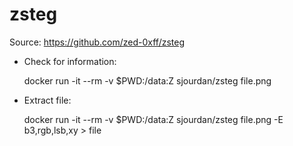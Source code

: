 # zsteg

Source: https://github.com/zed-0xff/zsteg

* Check for information: 


    docker run -it --rm -v $PWD:/data:Z sjourdan/zsteg file.png 


* Extract file: 

    docker run -it --rm -v $PWD:/data:Z sjourdan/zsteg file.png -E b3,rgb,lsb,xy > file
